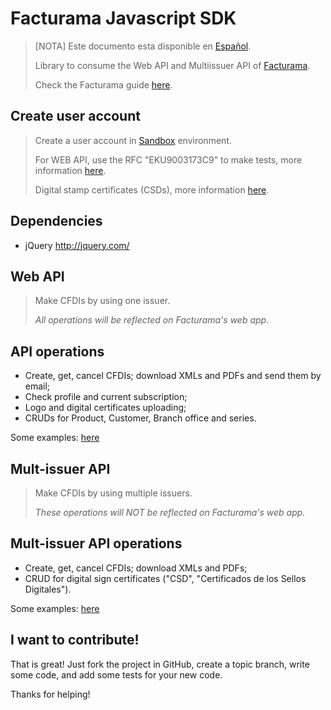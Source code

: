# Facturama Javascript SDK

>[NOTA] Este documento esta disponible en [Español].
>
>Library to consume the Web API and Multiissuer API of [Facturama](https://api.facturama.mx/).
>
>Check the Facturama guide [here](https://apisandbox.facturama.mx/guias).

## Create user account

> Create a user account in [Sandbox](https://dev.facturama.mx/api/login) environment.
>
> For WEB API, use the RFC  "EKU9003173C9" to make tests, more information [here](https://apisandbox.facturama.mx/guias/perfil-fiscal).
>
> Digital stamp certificates (CSDs), more information [here](https://apisandbox.facturama.mx/guias/conocimientos/sellos-digitales-pruebas). 


## Dependencies

* jQuery http://jquery.com/


## Web API 

> Make CFDIs by using one issuer.
>
> *All operations will be reflected on Facturama's web app.*
## API operations

- Create, get, cancel CFDIs; download XMLs and PDFs and send them by email;
- Check profile and current subscription;
- Logo and digital certificates uploading;
- CRUDs for Product, Customer, Branch office and series.

Some examples: [here](https://github.com/Facturama/facturama-javascript-sdk/wiki/API-Web)



## Mult-issuer API

> Make CFDIs by using multiple issuers.
>
> *These operations will NOT be reflected on Facturama's web app.*

## Mult-issuer API operations

- Create, get, cancel CFDIs; download XMLs and PDFs;
- CRUD for digital sign certificates ("CSD", "Certificados de los Sellos Digitales").

Some examples: [here](https://github.com/Facturama/facturama-javascript-sdk/wiki/API-MultiEmisor)



## I want to contribute!
That is great! Just fork the project in GitHub, create a topic branch, write some code, and add some tests for your new code.

Thanks for helping!

[Español]: ./README.md

